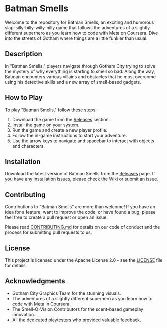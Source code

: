 # Batman Smells

Welcome to the repository for Batman Smells, an exciting and humorous slap-silly-billy-willy-nilly game that follows the adventures of a slightly different superhero as you learn how to code with Meta on Coursera. Dive into the streets of Gotham where things are a little funkier than usual.

## Description

In "Batman Smells," players navigate through Gotham City trying to solve the mystery of why everything is starting to smell so bad. Along the way, Batman encounters various villains and obstacles that he must overcome using his detective skills and a new array of smell-based gadgets.

## How to Play

To play "Batman Smells," follow these steps:
1. Download the game from the [Releases](link-to-releases-section) section.
2. Install the game on your system.
3. Run the game and create a new player profile.
4. Follow the in-game instructions to start your adventure.
5. Use the arrow keys to navigate and spacebar to interact with objects and characters.

## Installation

Download the latest version of Batman Smells from the [Releases](link-to-releases-section) page. If you have any installation issues, please check the [Wiki](link-to-wiki-or-docs) or submit an issue.

## Contributing

Contributions to "Batman Smells" are more than welcome! If you have an idea for a feature, want to improve the code, or have found a bug, please feel free to create a pull request or open an issue.

Please read [CONTRIBUTING.md](link-to-CONTRIBUTING.md) for details on our code of conduct and the process for submitting pull requests to us.

## License

This project is licensed under the Apache License 2.0 - see the [LICENSE](LICENSE) file for details.

## Acknowledgments

- Gotham City Graphics Team for the stunning visuals.
- The adventures of a slightly different superhero as you learn how to code with Meta in Coursera.
- The Smell-O-Vision Contributors for the scent-based gameplay innovation.
- All the dedicated playtesters who provided valuable feedback.
